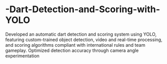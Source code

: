 # -Dart-Detection-and-Scoring-with-YOLO
Developed an automatic dart detection and scoring system using YOLO, featuring custom-trained object detection, video and real-time processing, and scoring algorithms compliant with international rules and team gameplay. Optimized detection accuracy through camera angle experimentation
